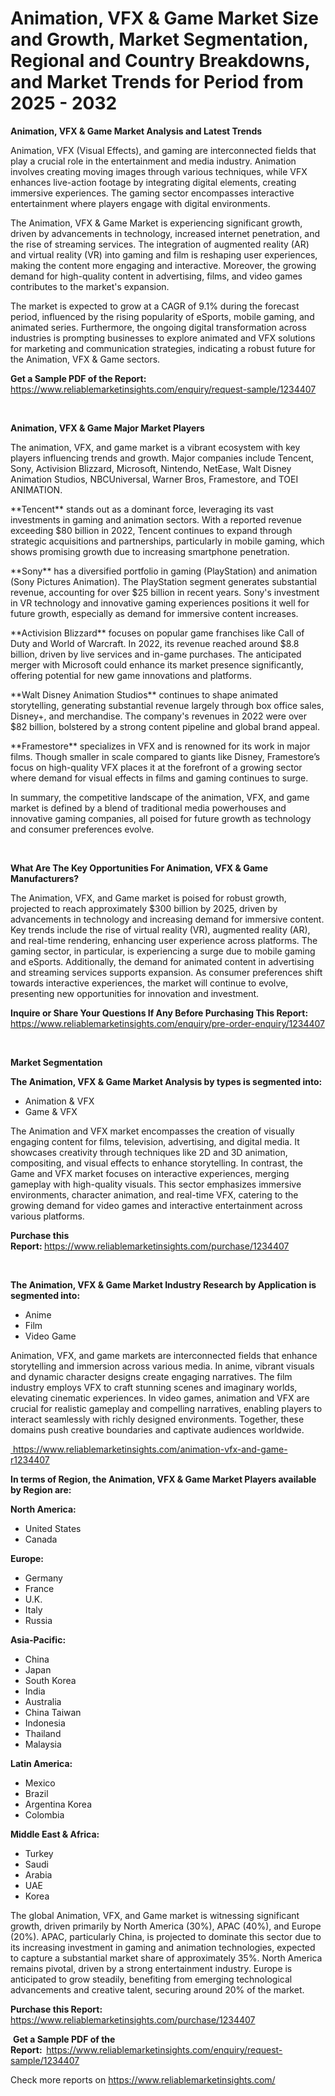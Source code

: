 <p><h1>Animation, VFX & Game Market Size and Growth, Market Segmentation, Regional and Country Breakdowns, and Market Trends for Period from 2025 -  2032</h1></p><p><strong>Animation, VFX & Game Market Analysis and Latest Trends</strong></p>
<p><p>Animation, VFX (Visual Effects), and gaming are interconnected fields that play a crucial role in the entertainment and media industry. Animation involves creating moving images through various techniques, while VFX enhances live-action footage by integrating digital elements, creating immersive experiences. The gaming sector encompasses interactive entertainment where players engage with digital environments.</p><p>The Animation, VFX & Game Market is experiencing significant growth, driven by advancements in technology, increased internet penetration, and the rise of streaming services. The integration of augmented reality (AR) and virtual reality (VR) into gaming and film is reshaping user experiences, making the content more engaging and interactive. Moreover, the growing demand for high-quality content in advertising, films, and video games contributes to the market's expansion.</p><p>The market is expected to grow at a CAGR of 9.1% during the forecast period, influenced by the rising popularity of eSports, mobile gaming, and animated series. Furthermore, the ongoing digital transformation across industries is prompting businesses to explore animated and VFX solutions for marketing and communication strategies, indicating a robust future for the Animation, VFX & Game sectors.</p></p>
<p><strong>Get a Sample PDF of the Report:&nbsp;</strong> <a href="https://www.reliablemarketinsights.com/enquiry/request-sample/1234407?utm_campaign=2280&utm_medium=2&utm_source=Github&utm_content=ia&utm_term=25032025&utm_id=animation-vfx-game">https://www.reliablemarketinsights.com/enquiry/request-sample/1234407</a></p>
<p>&nbsp;</p>
<p><strong>Animation, VFX & Game Major Market Players</strong></p>
<p><p>The animation, VFX, and game market is a vibrant ecosystem with key players influencing trends and growth. Major companies include Tencent, Sony, Activision Blizzard, Microsoft, Nintendo, NetEase, Walt Disney Animation Studios, NBCUniversal, Warner Bros, Framestore, and TOEI ANIMATION.</p><p>**Tencent** stands out as a dominant force, leveraging its vast investments in gaming and animation sectors. With a reported revenue exceeding $80 billion in 2022, Tencent continues to expand through strategic acquisitions and partnerships, particularly in mobile gaming, which shows promising growth due to increasing smartphone penetration.</p><p>**Sony** has a diversified portfolio in gaming (PlayStation) and animation (Sony Pictures Animation). The PlayStation segment generates substantial revenue, accounting for over $25 billion in recent years. Sony's investment in VR technology and innovative gaming experiences positions it well for future growth, especially as demand for immersive content increases.</p><p>**Activision Blizzard** focuses on popular game franchises like Call of Duty and World of Warcraft. In 2022, its revenue reached around $8.8 billion, driven by live services and in-game purchases. The anticipated merger with Microsoft could enhance its market presence significantly, offering potential for new game innovations and platforms.</p><p>**Walt Disney Animation Studios** continues to shape animated storytelling, generating substantial revenue largely through box office sales, Disney+, and merchandise. The company's revenues in 2022 were over $82 billion, bolstered by a strong content pipeline and global brand appeal.</p><p>**Framestore** specializes in VFX and is renowned for its work in major films. Though smaller in scale compared to giants like Disney, Framestore’s focus on high-quality VFX places it at the forefront of a growing sector where demand for visual effects in films and gaming continues to surge.</p><p>In summary, the competitive landscape of the animation, VFX, and game market is defined by a blend of traditional media powerhouses and innovative gaming companies, all poised for future growth as technology and consumer preferences evolve.</p></p>
<p>&nbsp;</p>
<p><strong>What Are The Key Opportunities For Animation, VFX & Game Manufacturers?</strong></p>
<p><p>The Animation, VFX, and Game market is poised for robust growth, projected to reach approximately $300 billion by 2025, driven by advancements in technology and increasing demand for immersive content. Key trends include the rise of virtual reality (VR), augmented reality (AR), and real-time rendering, enhancing user experience across platforms. The gaming sector, in particular, is experiencing a surge due to mobile gaming and eSports. Additionally, the demand for animated content in advertising and streaming services supports expansion. As consumer preferences shift towards interactive experiences, the market will continue to evolve, presenting new opportunities for innovation and investment.</p></p>
<p><strong>Inquire or Share Your Questions If Any Before Purchasing This Report:</strong> <a href="https://www.reliablemarketinsights.com/enquiry/pre-order-enquiry/1234407?utm_campaign=2280&utm_medium=2&utm_source=Github&utm_content=ia&utm_term=25032025&utm_id=animation-vfx-game">https://www.reliablemarketinsights.com/enquiry/pre-order-enquiry/1234407</a></p>
<p>&nbsp;</p>
<p><strong>Market Segmentation</strong></p>
<p><strong>The Animation, VFX & Game Market Analysis by types is segmented into:</strong></p>
<p><ul><li>Animation & VFX</li><li>Game & VFX</li></ul></p>
<p><p>The Animation and VFX market encompasses the creation of visually engaging content for films, television, advertising, and digital media. It showcases creativity through techniques like 2D and 3D animation, compositing, and visual effects to enhance storytelling. In contrast, the Game and VFX market focuses on interactive experiences, merging gameplay with high-quality visuals. This sector emphasizes immersive environments, character animation, and real-time VFX, catering to the growing demand for video games and interactive entertainment across various platforms.</p></p>
<p><strong>Purchase this Report:&nbsp;</strong><a href="https://www.reliablemarketinsights.com/purchase/1234407?utm_campaign=2280&utm_medium=2&utm_source=Github&utm_content=ia&utm_term=25032025&utm_id=animation-vfx-game">https://www.reliablemarketinsights.com/purchase/1234407</a></p>
<p>&nbsp;</p>
<p><strong>The Animation, VFX & Game Market Industry Research by Application is segmented into:</strong></p>
<p><ul><li>Anime</li><li>Film</li><li>Video Game</li></ul></p>
<p><p>Animation, VFX, and game markets are interconnected fields that enhance storytelling and immersion across various media. In anime, vibrant visuals and dynamic character designs create engaging narratives. The film industry employs VFX to craft stunning scenes and imaginary worlds, elevating cinematic experiences. In video games, animation and VFX are crucial for realistic gameplay and compelling narratives, enabling players to interact seamlessly with richly designed environments. Together, these domains push creative boundaries and captivate audiences worldwide.</p></p>
<p><a href="https://www.reliablemarketinsights.com/animation-vfx-and-game-r1234407?utm_campaign=2280&utm_medium=2&utm_source=Github&utm_content=ia&utm_term=25032025&utm_id=animation-vfx-game">&nbsp;https://www.reliablemarketinsights.com/animation-vfx-and-game-r1234407</a></p>
<p><strong>In terms of Region, the Animation, VFX & Game Market Players available by Region are:</strong></p>
<p>
    <p> <strong> North America: </strong>
        <ul>
            <li>United States</li>
            <li>Canada</li>
        </ul>
        </p> 
    <p> <strong> Europe: </strong>
        <ul>
            <li>Germany</li>
            <li>France</li>
            <li>U.K.</li>
            <li>Italy</li>
            <li>Russia</li>
        </ul>
        </p> 
    <p> <strong> Asia-Pacific: </strong>
        <ul>
            <li>China</li>
            <li>Japan</li>
            <li>South Korea</li>
            <li>India</li>
            <li>Australia</li>
            <li>China Taiwan</li>
            <li>Indonesia</li>
            <li>Thailand</li>
            <li>Malaysia</li>
        </ul>
        </p> 
    <p> <strong> Latin America: </strong>
        <ul>
            <li>Mexico</li>
            <li>Brazil</li>
            <li>Argentina Korea</li>
            <li>Colombia</li>
        </ul>
        </p> 
    <p> <strong> Middle East & Africa: </strong>
        <ul>
            <li>Turkey</li>
            <li>Saudi</li>
            <li>Arabia</li>
            <li>UAE</li>
            <li>Korea</li>
        </ul>
    </p>
    </p>
<p><p>The global Animation, VFX, and Game market is witnessing significant growth, driven primarily by North America (30%), APAC (40%), and Europe (20%). APAC, particularly China, is projected to dominate this sector due to its increasing investment in gaming and animation technologies, expected to capture a substantial market share of approximately 35%. North America remains pivotal, driven by a strong entertainment industry. Europe is anticipated to grow steadily, benefiting from emerging technological advancements and creative talent, securing around 20% of the market.</p></p>
<p><strong>Purchase this Report: </strong><a href="https://www.reliablemarketinsights.com/purchase/1234407?utm_campaign=2280&utm_medium=2&utm_source=Github&utm_content=ia&utm_term=25032025&utm_id=animation-vfx-game">https://www.reliablemarketinsights.com/purchase/1234407</a></p>
<p>&nbsp;<strong>Get a Sample PDF of the Report:&nbsp;&nbsp;</strong><a href="https://www.reliablemarketinsights.com/enquiry/request-sample/1234407?utm_campaign=2280&utm_medium=2&utm_source=Github&utm_content=ia&utm_term=25032025&utm_id=animation-vfx-game">https://www.reliablemarketinsights.com/enquiry/request-sample/1234407</a></p>
<p><strong></strong></p>
<p>Check more reports on <a href="https://www.reliablemarketinsights.com/?utm_campaign=2280&utm_medium=2&utm_source=Github&utm_content=ia&utm_term=25032025&utm_id=animation-vfx-game">https://www.reliablemarketinsights.com/</a></p>
